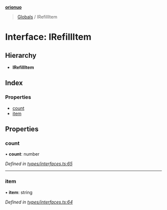 **[orionuo](../README.md)**

> [Globals](../globals.md) / IRefillItem

# Interface: IRefillItem

## Hierarchy

* **IRefillItem**

## Index

### Properties

* [count](irefillitem.md#count)
* [item](irefillitem.md#item)

## Properties

### count

•  **count**: number

*Defined in [types/interfaces.ts:65](https://github.com/msviha/orionuo/blob/8a6e7bf/src/types/interfaces.ts#L65)*

___

### item

•  **item**: string

*Defined in [types/interfaces.ts:64](https://github.com/msviha/orionuo/blob/8a6e7bf/src/types/interfaces.ts#L64)*
